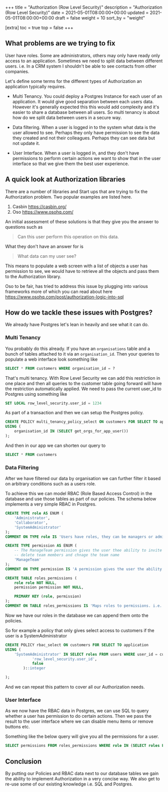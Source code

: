 +++
title = "Authorization (Row Level Security)"
description = "Authorization (Row Level Security)"
date = 2021-05-01T08:00:00+00:00
updated = 2021-05-01T08:00:00+00:00
draft = false
weight = 10
sort_by = "weight"

[extra]
toc = true
top = false
+++

## What problems are we trying to fix

User have roles. Some are administrators, others may only have ready only access to an application. Sometimes we need to split data between different users. i.e. In a CRM system I shouldn't be able to see contacts from other companies.

Let's define some terms for the different types of Authorization an application typically requires.

* Multi Tenancy. You could deploy a Postgres Instance for each user of an application. It would give good separation between each users data. However it's generally expected this this would add complexity and it's easier to share a database between all users. So multi tenancy is about how do we split data between users in a secure way.

* Data filtering. When a user is logged in to the system what data is the user allowed to see. Perhaps they only have permission to see the data they created and not their colleagues. Perhaps they can see data but not update it.

* User Interface. When a user is logged in, and they don't have permissions to perform certain actions we want to show that in the user interface so that we give them the best user experience.

## A quick look at Authorization libraries

There are a number of libraries and Start ups that are trying to fix the Authorization problem. Two popular examples are listed here.

1. Casbin https://casbin.org/
2. Oso https://www.osohq.com/

An initial assessment of these solutions is that they give you the answer to questions such as 

> Can this user perform this operation on this data.

What they don't have an answer for is

> What data can my user see?

This means to populate a web screen with a list of objects a user has permission to see, we would have to retrieve all the objects and pass them to the Authorization library.

Oso to be fair, has tried to address this issue by plugging into various frameworks more of which you can read about here https://www.osohq.com/post/authorization-logic-into-sql


## How do we tackle these issues with Postgres?

We already have Postgres let's lean in heavily and see what it can do.

### Multi Tenancy

You probably do this already. If you have an `organisations` table and a bunch of tables attached to it via an `organisation_id`. Then your queries to populate a web interface look something like

```sql
SELECT * FROM customers WHERE organisation_id = ?
```

That's multi tenancy. With Row Level Security we can add this restriction in one place and then all queries to the customer table going forward will have the restriction automatically applied.
We need to pass the current user_id to Postgres using something like

```sql
SET LOCAL row_level_security.user_id = 1234
```

As part of a transaction and then we can setup the Postgres policy.

```sql
CREATE POLICY multi_tenancy_policy_select ON customers FOR SELECT TO application
USING (
    organisation_id IN (SELECT get_orgs_for_app_user())
);
```

And then in our app we can shorten our query to

```sql
SELECT * FROM customers
```

### Data Filtering

After we have filtered our data by organisation we can further filter it based on arbitrary conditions such as a users role.

To achieve this we can model RBAC (Role Based Access Control) in the database and use those tables as part of our policies. The schema below implements a very simple RBAC in Postgres.

```sql
CREATE TYPE role AS ENUM (
    'Administrator', 
    'Collaborator', 
    'SystemAdministrator'
);
COMMENT ON TYPE role IS 'Users have roles, they can be managers or administrators etc.';

CREATE TYPE permission AS ENUM (
    -- The ManageTeam permission gives the user thee ability to invite team members, 
    -- delete team members and chnage the team name
    'ManageTeam'
);
COMMENT ON TYPE permission IS 'A permission gives the user the ability to do something. i.e. Manage users.';

CREATE TABLE roles_permissions (
    role role NOT NULL,
    permission permission NOT NULL,

    PRIMARY KEY (role, permission)
);
COMMENT ON TABLE roles_permissions IS 'Maps roles to permissions. i.e. a role can have multiple permissions.';
```

Now we have our roles in the database we can append them onto the policies.

So for example a policy that only gives select access to customers if the user is a SystemAdministrator

```sql
CREATE POLICY rbac_select ON customers FOR SELECT TO application
USING (
    'SystemAdministrator' IN SELECT roles FROM users WHERE user_id = current_setting(
            'row_level_security.user_id',
            false
        )::integer 

);
```

And we can repeat this pattern to cover all our Authorization needs.

### User Interface

As we now have the RBAC data in Postgres, we can use SQL to query whether a user has permission to do certain actions. Then  we pass the result to the user interface where we can disable menu items or remove buttons etc.

Something like the below query will give you all the permissions for a user.

```sql
SELECT permissions FROM roles_permissions WHERE role IN (SELECT roles FROM users WHERE user_id = ?)
```

## Conclusion

By putting our Policies and RBAC data next to our database tables we gain the ability to implement Authorization in a very concise way. We also get to re-use some of our existing knowledge i.e. SQL and Postgres.